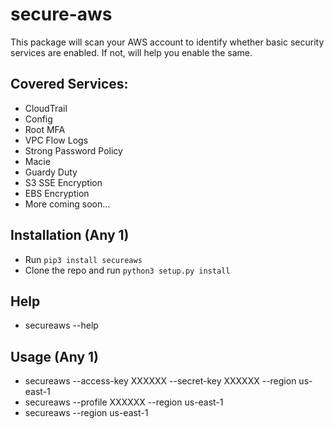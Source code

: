 # secure-aws

This package will scan your AWS account to identify whether basic security services are enabled. If not, will help you enable the same.

## Covered Services:
- CloudTrail
- Config
- Root MFA
- VPC Flow Logs
- Strong Password Policy
- Macie
- Guardy Duty
- S3 SSE Encryption
- EBS Encryption
- More coming soon...

## Installation (Any 1)
- Run `pip3 install secureaws`
- Clone the repo and run `python3 setup.py install`

## Help
- secureaws --help

## Usage (Any 1)
- secureaws --access-key XXXXXX --secret-key XXXXXX --region us-east-1
- secureaws --profile XXXXXX --region us-east-1
- secureaws --region us-east-1
